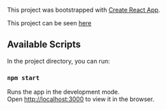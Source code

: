 This project was bootstrapped with [Create React App](https://github.com/facebook/create-react-app).<br />

This project can be seen [here](https://my-react-calculator-br.herokuapp.com)

## Available Scripts

In the project directory, you can run:

### `npm start`

Runs the app in the development mode.<br />
Open [http://localhost:3000](http://localhost:3000) to view it in the browser.





